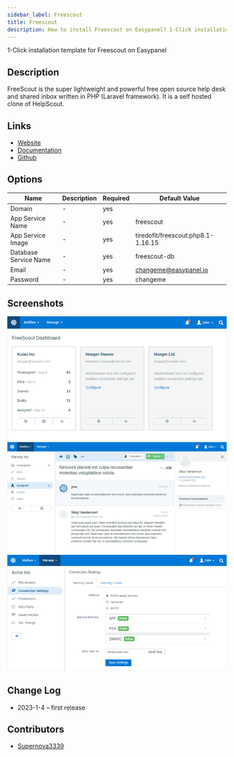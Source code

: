 ```yaml
---
sidebar_label: Freescout
title: Freescout
description: How to install Freescout on Easypanel? 1-Click installation template for Freescout on Easypanel
---
```


<!-- generated -->

1-Click installation template for Freescout on Easypanel

## Description

FreeScout is the super lightweight and powerful free open source help desk and shared inbox written in PHP (Laravel framework). It is a self hosted clone of HelpScout.

## Links

- [Website](https://freescout.net)
- [Documentation](https://github.com/freescout-helpdesk/freescout/wiki)
- [Github](hhttps://github.com/freescout-helpdesk/freescout/)

## Options

Name | Description | Required | Default Value
-|-|-|-
Domain | - | yes | 
App Service Name | - | yes | freescout
App Service Image | - | yes | tiredofit/freescout:php8.1-1.16.15
Database Service Name | - | yes | freescout-db
Email | - | yes | changeme@easypanel.io
Password | - | yes | changeme

## Screenshots

![Freescout Screenshot](./assets/screenshot1.png)
![Freescout Screenshot](./assets/screenshot2.png)
![Freescout Screenshot](./assets/screenshot3.png)

## Change Log

- 2023-1-4 – first release

## Contributors

- [Supernova3339](https://github.com/supernova3339)

